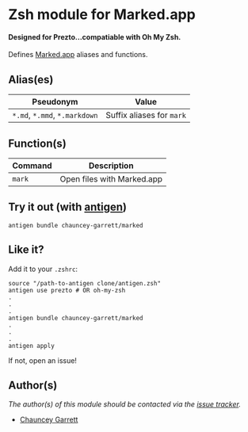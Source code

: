 # Zsh module for Marked.app

#### Designed for Prezto...compatiable with Oh My Zsh.


Defines [Marked.app][marked] aliases and functions.

## Alias(es)

| Pseudonym | Value
| ------------ | -----------
|  `*.md`, `*.mmd`, `*.markdown` | Suffix aliases for `mark`

## Function(s)

| Command     | Description
| ----------- | -----------
|  `mark`     | Open files with Marked.app

## Try it out (with [antigen][antigen])

    antigen bundle chauncey-garrett/marked

## Like it?

Add it to your `.zshrc`:

    source "/path-to-antigen clone/antigen.zsh"
    antigen use prezto # OR oh-my-zsh
    .
    .
    .
    antigen bundle chauncey-garrett/marked
    .
    .
    .
    antigen apply
	
If not, open an issue!

## Author(s)

*The author(s) of this module should be contacted via the [issue tracker][issue_tracker].*

  - [Chauncey Garrett][chauncey-garrett]

[antigen]:           https://github.com/zsh-users/antigen               "zsh-users/angtigen"
[marked]:            http://markedapp.com/                              "Marked.app"
[issue_tracker]:     https://github.com/chauncey-garrett/marked/issues  "chauncey-garrett/marked/issues"
[chauncey-garrett]:  https://github.com/chauncey-garrett                "chauncey-garrett"

